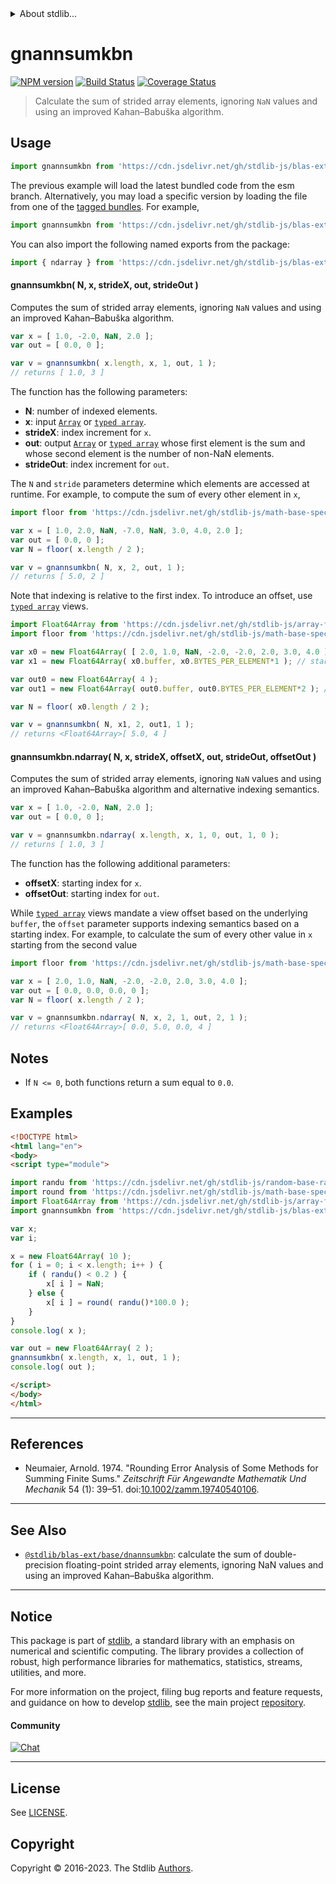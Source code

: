 <!--

@license Apache-2.0

Copyright (c) 2020 The Stdlib Authors.

Licensed under the Apache License, Version 2.0 (the "License");
you may not use this file except in compliance with the License.
You may obtain a copy of the License at

   http://www.apache.org/licenses/LICENSE-2.0

Unless required by applicable law or agreed to in writing, software
distributed under the License is distributed on an "AS IS" BASIS,
WITHOUT WARRANTIES OR CONDITIONS OF ANY KIND, either express or implied.
See the License for the specific language governing permissions and
limitations under the License.

-->


<details>
  <summary>
    About stdlib...
  </summary>
  <p>We believe in a future in which the web is a preferred environment for numerical computation. To help realize this future, we've built stdlib. stdlib is a standard library, with an emphasis on numerical and scientific computation, written in JavaScript (and C) for execution in browsers and in Node.js.</p>
  <p>The library is fully decomposable, being architected in such a way that you can swap out and mix and match APIs and functionality to cater to your exact preferences and use cases.</p>
  <p>When you use stdlib, you can be absolutely certain that you are using the most thorough, rigorous, well-written, studied, documented, tested, measured, and high-quality code out there.</p>
  <p>To join us in bringing numerical computing to the web, get started by checking us out on <a href="https://github.com/stdlib-js/stdlib">GitHub</a>, and please consider <a href="https://opencollective.com/stdlib">financially supporting stdlib</a>. We greatly appreciate your continued support!</p>
</details>

# gnannsumkbn

[![NPM version][npm-image]][npm-url] [![Build Status][test-image]][test-url] [![Coverage Status][coverage-image]][coverage-url] <!-- [![dependencies][dependencies-image]][dependencies-url] -->

> Calculate the sum of strided array elements, ignoring `NaN` values and using an improved Kahan–Babuška algorithm.

<section class="intro">

</section>

<!-- /.intro -->



<section class="usage">

## Usage

```javascript
import gnannsumkbn from 'https://cdn.jsdelivr.net/gh/stdlib-js/blas-ext-base-gnannsumkbn@esm/index.mjs';
```
The previous example will load the latest bundled code from the esm branch. Alternatively, you may load a specific version by loading the file from one of the [tagged bundles](https://github.com/stdlib-js/blas-ext-base-gnannsumkbn/tags). For example,

```javascript
import gnannsumkbn from 'https://cdn.jsdelivr.net/gh/stdlib-js/blas-ext-base-gnannsumkbn@v0.1.0-esm/index.mjs';
```

You can also import the following named exports from the package:

```javascript
import { ndarray } from 'https://cdn.jsdelivr.net/gh/stdlib-js/blas-ext-base-gnannsumkbn@esm/index.mjs';
```

#### gnannsumkbn( N, x, strideX, out, strideOut )

Computes the sum of strided array elements, ignoring `NaN` values and using an improved Kahan–Babuška algorithm.

```javascript
var x = [ 1.0, -2.0, NaN, 2.0 ];
var out = [ 0.0, 0 ];

var v = gnannsumkbn( x.length, x, 1, out, 1 );
// returns [ 1.0, 3 ]
```

The function has the following parameters:

-   **N**: number of indexed elements.
-   **x**: input [`Array`][mdn-array] or [`typed array`][mdn-typed-array].
-   **strideX**: index increment for `x`.
-   **out**: output [`Array`][mdn-array] or [`typed array`][mdn-typed-array] whose first element is the sum and whose second element is the number of non-NaN elements.
-   **strideOut**: index increment for `out`.

The `N` and `stride` parameters determine which elements are accessed at runtime. For example, to compute the sum of every other element in `x`,

```javascript
import floor from 'https://cdn.jsdelivr.net/gh/stdlib-js/math-base-special-floor@esm/index.mjs';

var x = [ 1.0, 2.0, NaN, -7.0, NaN, 3.0, 4.0, 2.0 ];
var out = [ 0.0, 0 ];
var N = floor( x.length / 2 );

var v = gnannsumkbn( N, x, 2, out, 1 );
// returns [ 5.0, 2 ]
```

Note that indexing is relative to the first index. To introduce an offset, use [`typed array`][mdn-typed-array] views.

<!-- eslint-disable stdlib/capitalized-comments -->

```javascript
import Float64Array from 'https://cdn.jsdelivr.net/gh/stdlib-js/array-float64@esm/index.mjs';
import floor from 'https://cdn.jsdelivr.net/gh/stdlib-js/math-base-special-floor@esm/index.mjs';

var x0 = new Float64Array( [ 2.0, 1.0, NaN, -2.0, -2.0, 2.0, 3.0, 4.0 ] );
var x1 = new Float64Array( x0.buffer, x0.BYTES_PER_ELEMENT*1 ); // start at 2nd element

var out0 = new Float64Array( 4 );
var out1 = new Float64Array( out0.buffer, out0.BYTES_PER_ELEMENT*2 ); // start at 3rd element

var N = floor( x0.length / 2 );

var v = gnannsumkbn( N, x1, 2, out1, 1 );
// returns <Float64Array>[ 5.0, 4 ]
```

#### gnannsumkbn.ndarray( N, x, strideX, offsetX, out, strideOut, offsetOut )

Computes the sum of strided array elements, ignoring `NaN` values and using an improved Kahan–Babuška algorithm and alternative indexing semantics.

```javascript
var x = [ 1.0, -2.0, NaN, 2.0 ];
var out = [ 0.0, 0 ];

var v = gnannsumkbn.ndarray( x.length, x, 1, 0, out, 1, 0 );
// returns [ 1.0, 3 ]
```

The function has the following additional parameters:

-   **offsetX**: starting index for `x`.
-   **offsetOut**: starting index for `out`.

While [`typed array`][mdn-typed-array] views mandate a view offset based on the underlying `buffer`, the `offset` parameter supports indexing semantics based on a starting index. For example, to calculate the sum of every other value in `x` starting from the second value

```javascript
import floor from 'https://cdn.jsdelivr.net/gh/stdlib-js/math-base-special-floor@esm/index.mjs';

var x = [ 2.0, 1.0, NaN, -2.0, -2.0, 2.0, 3.0, 4.0 ];
var out = [ 0.0, 0.0, 0.0, 0 ];
var N = floor( x.length / 2 );

var v = gnannsumkbn.ndarray( N, x, 2, 1, out, 2, 1 );
// returns <Float64Array>[ 0.0, 5.0, 0.0, 4 ]
```

</section>

<!-- /.usage -->

<section class="notes">

## Notes

-   If `N <= 0`, both functions return a sum equal to `0.0`.

</section>

<!-- /.notes -->

<section class="examples">

## Examples

<!-- eslint no-undef: "error" -->

```html
<!DOCTYPE html>
<html lang="en">
<body>
<script type="module">

import randu from 'https://cdn.jsdelivr.net/gh/stdlib-js/random-base-randu@esm/index.mjs';
import round from 'https://cdn.jsdelivr.net/gh/stdlib-js/math-base-special-round@esm/index.mjs';
import Float64Array from 'https://cdn.jsdelivr.net/gh/stdlib-js/array-float64@esm/index.mjs';
import gnannsumkbn from 'https://cdn.jsdelivr.net/gh/stdlib-js/blas-ext-base-gnannsumkbn@esm/index.mjs';

var x;
var i;

x = new Float64Array( 10 );
for ( i = 0; i < x.length; i++ ) {
    if ( randu() < 0.2 ) {
        x[ i ] = NaN;
    } else {
        x[ i ] = round( randu()*100.0 );
    }
}
console.log( x );

var out = new Float64Array( 2 );
gnannsumkbn( x.length, x, 1, out, 1 );
console.log( out );

</script>
</body>
</html>
```

</section>

<!-- /.examples -->

* * *

<section class="references">

## References

-   Neumaier, Arnold. 1974. "Rounding Error Analysis of Some Methods for Summing Finite Sums." _Zeitschrift Für Angewandte Mathematik Und Mechanik_ 54 (1): 39–51. doi:[10.1002/zamm.19740540106][@neumaier:1974a].

</section>

<!-- /.references -->

<!-- Section for related `stdlib` packages. Do not manually edit this section, as it is automatically populated. -->

<section class="related">

* * *

## See Also

-   <span class="package-name">[`@stdlib/blas-ext/base/dnannsumkbn`][@stdlib/blas/ext/base/dnannsumkbn]</span><span class="delimiter">: </span><span class="description">calculate the sum of double-precision floating-point strided array elements, ignoring NaN values and using an improved Kahan–Babuška algorithm.</span>

</section>

<!-- /.related -->

<!-- Section for all links. Make sure to keep an empty line after the `section` element and another before the `/section` close. -->


<section class="main-repo" >

* * *

## Notice

This package is part of [stdlib][stdlib], a standard library with an emphasis on numerical and scientific computing. The library provides a collection of robust, high performance libraries for mathematics, statistics, streams, utilities, and more.

For more information on the project, filing bug reports and feature requests, and guidance on how to develop [stdlib][stdlib], see the main project [repository][stdlib].

#### Community

[![Chat][chat-image]][chat-url]

---

## License

See [LICENSE][stdlib-license].


## Copyright

Copyright &copy; 2016-2023. The Stdlib [Authors][stdlib-authors].

</section>

<!-- /.stdlib -->

<!-- Section for all links. Make sure to keep an empty line after the `section` element and another before the `/section` close. -->

<section class="links">

[npm-image]: http://img.shields.io/npm/v/@stdlib/blas-ext-base-gnannsumkbn.svg
[npm-url]: https://npmjs.org/package/@stdlib/blas-ext-base-gnannsumkbn

[test-image]: https://github.com/stdlib-js/blas-ext-base-gnannsumkbn/actions/workflows/test.yml/badge.svg?branch=v0.1.0
[test-url]: https://github.com/stdlib-js/blas-ext-base-gnannsumkbn/actions/workflows/test.yml?query=branch:v0.1.0

[coverage-image]: https://img.shields.io/codecov/c/github/stdlib-js/blas-ext-base-gnannsumkbn/main.svg
[coverage-url]: https://codecov.io/github/stdlib-js/blas-ext-base-gnannsumkbn?branch=main

<!--

[dependencies-image]: https://img.shields.io/david/stdlib-js/blas-ext-base-gnannsumkbn.svg
[dependencies-url]: https://david-dm.org/stdlib-js/blas-ext-base-gnannsumkbn/main

-->

[chat-image]: https://img.shields.io/gitter/room/stdlib-js/stdlib.svg
[chat-url]: https://app.gitter.im/#/room/#stdlib-js_stdlib:gitter.im

[stdlib]: https://github.com/stdlib-js/stdlib

[stdlib-authors]: https://github.com/stdlib-js/stdlib/graphs/contributors

[umd]: https://github.com/umdjs/umd
[es-module]: https://developer.mozilla.org/en-US/docs/Web/JavaScript/Guide/Modules

[deno-url]: https://github.com/stdlib-js/blas-ext-base-gnannsumkbn/tree/deno
[umd-url]: https://github.com/stdlib-js/blas-ext-base-gnannsumkbn/tree/umd
[esm-url]: https://github.com/stdlib-js/blas-ext-base-gnannsumkbn/tree/esm
[branches-url]: https://github.com/stdlib-js/blas-ext-base-gnannsumkbn/blob/main/branches.md

[stdlib-license]: https://raw.githubusercontent.com/stdlib-js/blas-ext-base-gnannsumkbn/main/LICENSE

[mdn-array]: https://developer.mozilla.org/en-US/docs/Web/JavaScript/Reference/Global_Objects/Array

[mdn-typed-array]: https://developer.mozilla.org/en-US/docs/Web/JavaScript/Reference/Global_Objects/TypedArray

[@neumaier:1974a]: https://doi.org/10.1002/zamm.19740540106

<!-- <related-links> -->

[@stdlib/blas/ext/base/dnannsumkbn]: https://github.com/stdlib-js/blas-ext-base-dnannsumkbn/tree/esm

<!-- </related-links> -->

</section>

<!-- /.links -->
